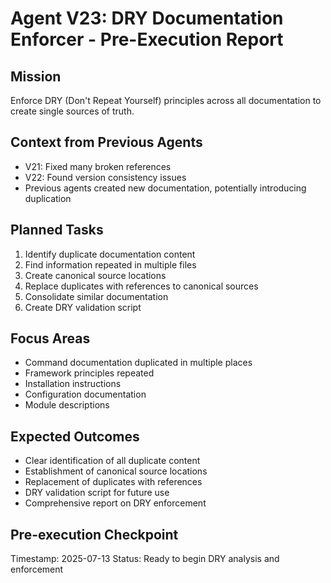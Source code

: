 # Agent V23: DRY Documentation Enforcer - Pre-Execution Report

## Mission
Enforce DRY (Don't Repeat Yourself) principles across all documentation to create single sources of truth.

## Context from Previous Agents
- V21: Fixed many broken references
- V22: Found version consistency issues
- Previous agents created new documentation, potentially introducing duplication

## Planned Tasks
1. Identify duplicate documentation content
2. Find information repeated in multiple files
3. Create canonical source locations
4. Replace duplicates with references to canonical sources
5. Consolidate similar documentation
6. Create DRY validation script

## Focus Areas
- Command documentation duplicated in multiple places
- Framework principles repeated
- Installation instructions
- Configuration documentation
- Module descriptions

## Expected Outcomes
- Clear identification of all duplicate content
- Establishment of canonical source locations
- Replacement of duplicates with references
- DRY validation script for future use
- Comprehensive report on DRY enforcement

## Pre-execution Checkpoint
Timestamp: 2025-07-13
Status: Ready to begin DRY analysis and enforcement